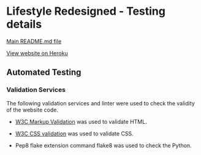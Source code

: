 # Lifestyle Redesigned - Testing details

[Main README.md file](README.md)

[View website on Heroku](https://code-institute-milestone4.herokuapp.com/)

## Automated Testing

### Validation Services
The following validation services and linter were used to check the validity of the website code.

- [W3C Markup Validation](https://validator.w3.org/) was used to validate HTML. 

- [W3C CSS validation](https://jigsaw.w3.org/css-validator/) was used to validate CSS.

- Pep8 flake extension command flake8 was used to check the Python.

